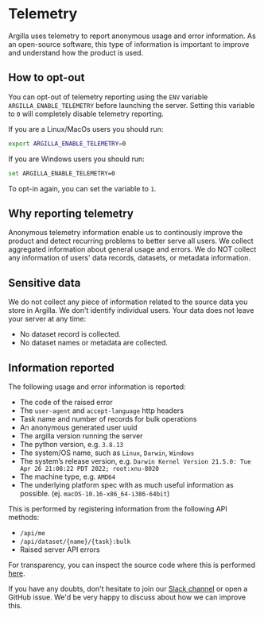 # Telemetry
Argilla uses telemetry to report anonymous usage and error information. As an open-source software, this type of information is important to improve and understand how the product is used.

## How to opt-out
You can opt-out of telemetry reporting using the `ENV` variable `ARGILLA_ENABLE_TELEMETRY` before launching the server. Setting this variable to `0` will completely disable telemetry reporting.

If you are a Linux/MacOs users you should run:

```bash
export ARGILLA_ENABLE_TELEMETRY=0
```

If you are Windows users you should run:

```bash
set ARGILLA_ENABLE_TELEMETRY=0
```

To opt-in again, you can set the variable to `1`.

## Why reporting telemetry
Anonymous telemetry information enable us to continously improve the product and detect recurring problems to better serve all users. We collect aggregated information about general usage and errors. We do NOT collect any information of users' data records, datasets, or metadata information.

## Sensitive data
We do not collect any piece of information related to the source data you store in Argilla. We don't identify individual users. Your data does not leave your server at any time:

* No dataset record is collected.
* No dataset names or metadata are collected.

## Information reported
The following usage and error information is reported:

* The code of the raised error
* The `user-agent` and `accept-language` http headers
* Task name and number of records for bulk operations
* An anonymous generated user uuid
* The argilla version running the server
* The python version, e.g. `3.8.13`
* The system/OS name, such as `Linux`, `Darwin`, `Windows`
* The system’s release version, e.g. `Darwin Kernel Version 21.5.0: Tue Apr 26 21:08:22 PDT 2022; root:xnu-8020`
* The machine type, e.g. `AMD64`
* The underlying platform spec with as much useful information as possible. (ej. `macOS-10.16-x86_64-i386-64bit`)


This is performed by registering information from the following API methods:

* `/api/me`
* `/api/dataset/{name}/{task}:bulk`
* Raised server API errors


For transparency, you can inspect the source code where this is performed [here](https://github.com/recognai/rubrix/blob/main/src/argilla/server/commons/telemetry.py#L53).

If you have any doubts, don't hesitate to join our [Slack channel](https://join.slack.com/t/rubrixworkspace/shared_invite/zt-whigkyjn-a3IUJLD7gDbTZ0rKlvcJ5g) or open a GitHub issue. We'd be very happy to discuss about how we can improve this.
